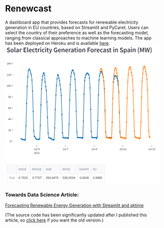 # Renewcast
A dashboard app that provides forecasts for renewable electricity generation in EU countries, based on Streamlit and PyCaret. Users can select the country of their preference as well as the forecasting model, ranging from classical approaches to machine learning models. The app has been deployed on Heroku and is available [here](https://renewcast.herokuapp.com/).
![Renewcast](images/forecast.png)

### Towards Data Science Article:
[Forecasting Renewable Energy Generation with Streamlit and sktime](https://towardsdatascience.com/forecasting-renewable-energy-generation-with-streamlit-and-sktime-ab789ef1299f)

(The source code has been significantly updated after I published this article, so [click here](https://github.com/derevirn/renewcast/tree/sktime_old) if you want the old version.)